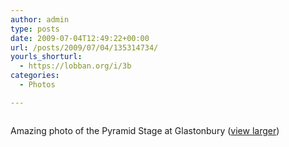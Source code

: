 ```yaml
---
author: admin
type: posts
date: 2009-07-04T12:49:22+00:00
url: /posts/2009/07/04/135314734/
yourls_shorturl:
  - https://lobban.org/i/3b
categories:
  - Photos

---
```

<div class="figure">
  <img src="https://andy.lobban.org/photo/1280/135314734/1/n6SoNyvfPphvlp1ande2ta6f" alt="" />
</div>

Amazing photo of the Pyramid Stage at Glastonbury ([view larger][1])

 [1]: http://www.bbc.co.uk/glastonbury/2009/photos/saturday/20/#photo